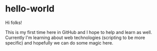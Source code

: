 # hello-world

Hi folks!

This is my first time here in GitHub and I hope to help and learn as well.
Currently I'm learning about web technologies (scripting to be more specific) and hopefully we can do some magic here.
